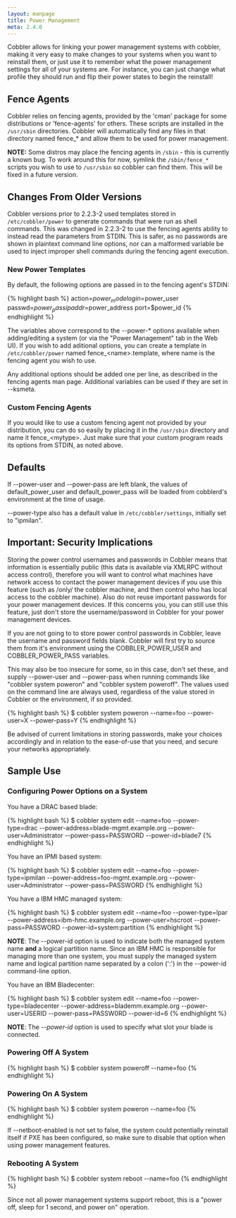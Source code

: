 ```yaml
---
layout: manpage
title: Power Management
meta: 2.4.0
---
```



Cobbler allows for linking your power management systems with cobbler, making it very easy to make changes to your systems when you want to reinstall them, or just use it to remember what the power management settings for all of your systems are. For instance, you can just change what profile they should run and flip their power states to begin the reinstall!

## Fence Agents

Cobbler relies on fencing agents, provided by the 'cman' package for some distributions or 'fence-agents' for others. These scripts are installed in the `/usr/sbin` directories. Cobbler will automatically find any files in that directory named fence_* and allow them to be used for power management.

**NOTE:** Some distros may place the fencing agents in `/sbin` - this is currently a known bug. To work around this for now, symlink the `/sbin/fence_*` scripts you wish to use to `/usr/sbin` so cobbler can find them. This will be fixed in a future version.

## Changes From Older Versions

Cobbler versions prior to 2.2.3-2 used templates stored in `/etc/cobbler/power` to generate commands that were run as shell commands. This was changed in 2.2.3-2 to use the fencing agents ability to instead read the parameters from STDIN. This is safer, as no passwords are shown in plaintext command line options, nor can a malformed variable be used to inject improper shell commands during the fencing agent execution.

### New Power Templates

By default, the following options are passed in to the fencing agent's STDIN:

{% highlight bash %}
action=$power_mode
login=$power_user
passwd=$power_pass
ipaddr=$power_address
port=$power_id
{% endhighlight %}

The variables above correspond to the --power-* options available when adding/editing a system (or via the "Power Management" tab in the Web UI). If you wish to add aditional options, you can create a template in `/etc/cobbler/power` named fence_&lt;name&gt;.template, where name is the fencing agent you wish to use.

Any additional options should be added one per line, as described in the fencing agents man page. Additional variables can be used if they are set in --ksmeta.

### Custom Fencing Agents

If you would like to use a custom fencing agent not provided by your distribution, you can do so easily by placing it in the `/usr/sbin` directory and name it fence_&lt;mytype&gt;. Just make sure that your custom program reads its options from STDIN, as noted above.

## Defaults

If --power-user and --power-pass are left blank, the values of default\_power\_user and default\_power\_pass will be loaded from cobblerd's environment at the time of usage.

--power-type also has a default value in `/etc/cobbler/settings`, initially set to "ipmilan".

## Important: Security Implications

Storing the power control usernames and passwords in Cobbler means that information is essentially public (this data is available via XMLRPC without access control), therefore you will want to control what machines have network access to contact the power management devices if you use this feature (such as /only/ the cobbler machine, and then control who has local access to the cobbler machine). Also do not reuse important passwords for your power management devices. If this concerns you, you can still use this feature, just don't store the username/password in Cobbler for your power management devices.

If you are not going to to store power control passwords in Cobbler, leave the username and password fields blank. Cobbler will first try to source them from it's environment using the COBBLER\_POWER\_USER and COBBLER\_POWER\_PASS variables.

This may also be too insecure for some, so in this case, don't set these, and supply --power-user and --power-pass when running commands like "cobbler system poweron" and "cobbler system poweroff". The values used on the command line are always used, regardless of the value stored in Cobbler or the environment, if so provided.

{% highlight bash %}
$ cobbler system poweron --name=foo --power-user=X --power-pass=Y
{% endhighlight %}

Be advised of current limitations in storing passwords, make your choices accordingly and in relation to the ease-of-use that you need, and secure your networks appropriately.

## Sample Use

### Configuring Power Options on a System

You have a DRAC based blade:

{% highlight bash %}
$ cobbler system edit --name=foo --power-type=drac --power-address=blade-mgmt.example.org --power-user=Administrator --power-pass=PASSWORD --power-id=blade7
{% endhighlight %}

You have an IPMI based system:

{% highlight bash %}
$ cobbler system edit --name=foo --power-type=ipmilan --power-address=foo-mgmt.example.org --power-user=Administrator --power-pass=PASSWORD
{% endhighlight %}

You have a IBM HMC managed system:

{% highlight bash %}
$ cobbler system edit --name=foo --power-type=lpar --power-address=ibm-hmc.example.org --power-user=hscroot --power-pass=PASSWORD --power-id=system:partition
{% endhighlight %}

**NOTE**: The --power-id option is used to indicate both the managed system name **and** a logical partition name. Since an IBM HMC is responsible for managing more than one system, you must supply the managed system name and logical partition name separated by a colon (':') in the --power-id command-line option.  

You have an IBM Bladecenter:

{% highlight bash %}
$ cobbler system edit --name=foo --power-type=bladecenter --power-address=blademm.example.org --power-user=USERID --power-pass=PASSW0RD --power-id=6
{% endhighlight %}

**NOTE**: The *--power-id* option is used to specify what slot your blade is connected.

### Powering Off A System

{% highlight bash %}
$ cobbler system poweroff --name=foo
{% endhighlight %}

### Powering On A System

{% highlight bash %}
$ cobbler system poweron --name=foo
{% endhighlight %}

If --netboot-enabled is not set to false, the system could potentially reinstall itself if PXE has been configured, so make sure to disable that option when using power management features.

### Rebooting A System

{% highlight bash %}
$ cobbler system reboot --name=foo
{% endhighlight %}

Since not all power management systems support reboot, this is a "power off, sleep for 1 second, and power on" operation.
